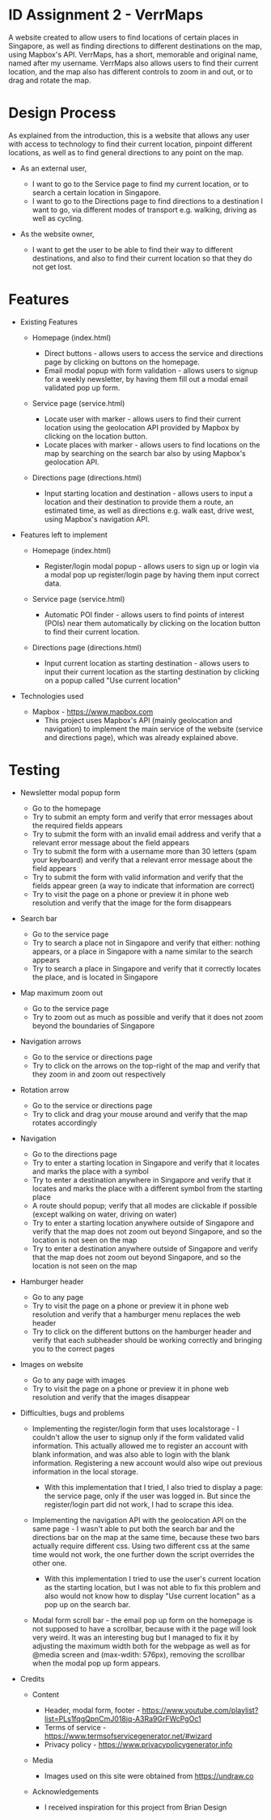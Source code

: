 # ID Assignment 2 - VerrMaps

A website created to allow users to find locations of certain places in Singapore, as well as finding directions to different destinations on the map, using Mapbox's API. VerrMaps, has a short, memorable and original name, named after my username. VerrMaps also allows users to find their current location, and the map also has different controls to zoom in and out, or to drag and rotate the map.

# Design Process

As explained from the introduction, this is a website that allows any user with access to technology to find their current location, pinpoint different locations, as well as to find general directions to any point on the map.

* As an external user,
  * I want to go to the Service page to find my current location, or to search a certain location in Singapore.
  * I want to go to the Directions page to find directions to a destination I want to go, via different modes of transport e.g. walking, driving as well as cycling.
 
* As the website owner,
  * I want to get the user to be able to find their way to different destinations, and also to find their current location so that they do not get lost.
  
# Features

* Existing Features
  * Homepage (index.html)
    * Direct buttons - allows users to access the service and directions page by clicking on buttons on the homepage.
    * Email modal popup with form validation - allows users to signup for a weekly newsletter, by having them fill out a modal email validated pop up form.

  * Service page (service.html)
    * Locate user with marker - allows users to find their current location using the geolocation API provided by Mapbox by clicking on the location button.
    * Locate places with marker - allows users to find locations on the map by searching on the search bar also by using Mapbox's geolocation API.

  * Directions page (directions.html)
    * Input starting location and destination - allows users to input a location and their destination to provide them a route, an estimated time, as well as directions e.g. walk east, drive west, using Mapbox's navigation API.

* Features left to implement
  * Homepage (index.html)
    * Register/login modal popup - allows users to sign up or login via a modal pop up register/login page by having them input correct data.
   
  * Service page (service.html)
    * Automatic POI finder - allows users to find points of interest (POIs) near them automatically by clicking on the location button to find their current location.
    
  * Directions page (directions.html)
    * Input current location as starting destination - allows users to input their current location as the starting destination by clicking on a popup called "Use current location" 
    
* Technologies used
  * Mapbox - https://www.mapbox.com
    * This project uses Mapbox's API (mainly geolocation and navigation) to implement the main service of the website (service and directions page), which was already explained above.
    
# Testing 
  * Newsletter modal popup form
    * Go to the homepage
    * Try to submit an empty form and verify that error messages about the required fields appears
    * Try to submit the form with an invalid email address and verify that a relevant error message about the field appears
    * Try to submit the form with a username more than 30 letters (spam your keyboard) and verify that a relevant error message about the field appears
    * Try to submit the form with valid information and verify that the fields appear green (a way to indicate that information are correct)
    * Try to visit the page on a phone or preview it in phone web resolution and verify that the image for the form disappears
    
  * Search bar
    * Go to the service page
    * Try to search a place not in Singapore and verify that either: nothing appears, or a place in Singapore with a name similar to the search appears
    * Try to search a place in Singapore and verify that it correctly locates the place, and is located in Singapore
    
  * Map maximum zoom out
    * Go to the service page
    * Try to zoom out as much as possible and verify that it does not zoom beyond the boundaries of Singapore
   
  * Navigation arrows
    * Go to the service or directions page
    * Try to click on the arrows on the top-right of the map and verify that they zoom in and zoom out respectively
  
  * Rotation arrow
    * Go to the service or directions page
    * Try to click and drag your mouse around and verify that the map rotates accordingly
    
  * Navigation 
    * Go to the directions page
    * Try to enter a starting location in Singapore and verify that it locates and marks the place with a symbol
    * Try to enter a destination anywhere in Singapore and verify that it locates and marks the place with a different symbol from the starting place
    * A route should popup; verify that all modes are clickable if possible (except walking on water, driving on water)
    * Try to enter a starting location anywhere outside of Singapore and verify that the map does not zoom out beyond Singapore, and so the location is not seen on the map
    * Try to enter a destination anywhere outside of Singapore and verify that the map does not zoom out beyond Singapore, and so the location is not seen on the map
    
  * Hamburger header
    * Go to any page
    * Try to visit the page on a phone or preview it in phone web resolution and verify that a hamburger menu replaces the web header
    * Try to click on the different buttons on the hamburger header and verify that each subheader should be working correctly and bringing you to the correct pages
  
  * Images on website
    * Go to any page with images
    * Try to visit the page on a phone or preview it in phone web resolution and verify that the images disappear
    
  * Difficulties, bugs and problems
    * Implementing the register/login form that uses localstorage - I couldn't allow the user to signup only if the form validated valid information. This actually allowed me to register an account with blank information, and was also able to login with the blank information. Registering a new account would also wipe out previous information in the local storage.
      * With this implementation that I tried, I also tried to display a page: the service page, only if the user was logged in. But since the register/login part did not work, I had to scrape this idea.
      
    * Implementing the navigation API with the geolocation API on the same page - I wasn't able to put both the search bar and the directions bar on the map at the same time, because these two bars actually require different css. Using two different css at the same time would not work, the one further down the script overrides the other one.
      * With this implementation I tried to use the user's current location as the starting location, but I was not able to fix this problem and also would not know how to display "Use current location" as a pop up on the search bar.
      
    * Modal form scroll bar - the email pop up form on the homepage is not supposed to have a scrollbar, because with it the page will look very weird. It was an interesting bug but I managed to fix it by adjusting the maximum width both for the webpage as well as for @media screen and (max-wdith: 576px), removing the scrollbar when the modal pop up form appears.
    
* Credits
  * Content
    * Header, modal form, footer - https://www.youtube.com/playlist?list=PLs1fqgQpnCmJ018jq-A3Ra9GrFWcPgOc1
    * Terms of service - https://www.termsofservicegenerator.net/#wizard
    * Privacy policy - https://www.privacypolicygenerator.info
    
  * Media
    * Images used on this site were obtained from https://undraw.co
    
  * Acknowledgements
    * I received inspiration for this project from Brian Design


